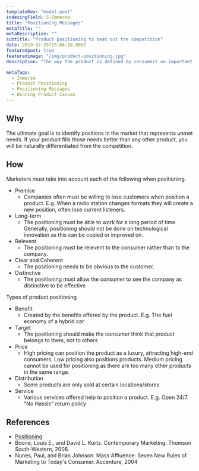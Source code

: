 ```yaml
---
templateKey: "model-post"
indexingField: 5-Immerse
title: "Positioning Messages"
metaTitle: ""
metaDescription: ""
subtitle: "Product positioning to beat out the competition"
date: 2019-07-25T15:04:10.000Z
featuredpost: true
featuredimage: "/img/product-positioning.jpg"
description: "The way the product is defined by consumers on important attributes. Product positioning helps to place the product in the consumer's mind relative to competing products. E.g. Car companies position their products as fast, fun, exciting, fuel efficient etc..."

metaTags:
  - Immerse
  - Product Positioning
  - Positioning Messages
  - Winning Product Canvas
---
```



## Why
The ultimate goal is to identify positions in the market that represents unmet needs. If your product fills those needs better than any other product, you will be naturally differentiated from the competition.

## How
Marketers must take into account each of the following when positioning.

- Premise
  - Companies often must be willing to lose customers when position a product. E.g. When a radio station changes formats they will create a new position, often lose current listeners.
- Long-term
  - The positioning must be able to work for a long period of time. Generally, positioning should not be done on technological innovation as this can be copied or improved on.
- Relevent
  - The positioning must be relevent to the consumer rather than to the company.
- Clear and Coherent
  - The positioning needs to be obvious to the customer.
- Distinctive
  - The positioning must allow the consumer to see the company as distinctive to be effective

Types of product positioning

- Benefit
  - Created by the benefits offered by the product. E.g. The fuel economy of a hybrid car
- Target
  - The positioning should make the consumer think that product belongs to them, not to others
- Price
  - High pricing can position the product as a luxury, attracting high-end consumers. Low pricing also positions products. Medium pricing cannot be used for positioning as there are too many other products in the same range.
- Distribution
  - Some products are only sold at certain locations/stores
- Service
  - Various services offered help to position a product. E.g. Open 24/7. "No Hassle" return policy

## References

- [Positioning](<https://en.wikipedia.org/wiki/Positioning_(marketing)>)
- Boone, Louis E., and David L. Kurtz. Contemporary Marketing. Thomson South-Western, 2006.
- Nunes, Paul, and Brian Johnson. Mass Affluence: Seven New Rules of Marketing to Today's Consumer. Accenture, 2004

